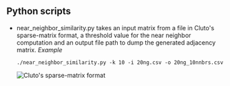 ## Python scripts

* near_neighbor_similarity.py takes an input matrix from a file in Cluto's sparse-matrix format, a threshold value for the near neighbor computation and an output file path to dump the generated adjacency matrix.
    _Example_

    `./near_neighbor_similarity.py -k 10 -i 20ng.csv -o 20ng_10nnbrs.csv`
    
    ![Cluto's sparse-matrix format](cluto_matrix.png "Cluto's sparse matrix")
